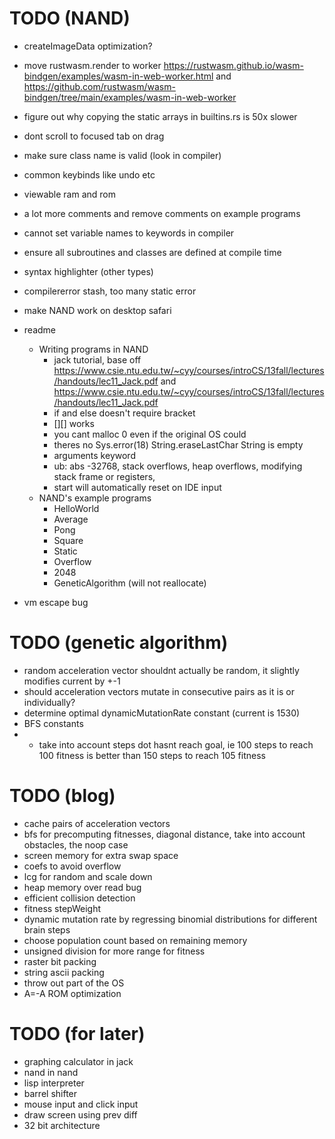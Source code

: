 # TODO (NAND)
* createImageData optimization?
* move rustwasm.render to worker https://rustwasm.github.io/wasm-bindgen/examples/wasm-in-web-worker.html and https://github.com/rustwasm/wasm-bindgen/tree/main/examples/wasm-in-web-worker
* figure out why copying the static arrays in builtins.rs is 50x slower
* dont scroll to focused tab on drag
* make sure class name is valid (look in compiler)
* common keybinds like undo etc
* viewable ram and rom
* a lot more comments and remove comments on example programs

* cannot set variable names to keywords in compiler
* ensure all subroutines and classes are defined at compile time
* syntax highlighter (other types)
* compilererror stash, too many static error
* make NAND work on desktop safari
* readme
  * Writing programs in NAND
    * jack tutorial, base off https://www.csie.ntu.edu.tw/~cyy/courses/introCS/13fall/lectures/handouts/lec11_Jack.pdf and https://www.csie.ntu.edu.tw/~cyy/courses/introCS/13fall/lectures/handouts/lec11_Jack.pdf
    * if and else doesn't require bracket
    * [][] works
    * you cant malloc 0 even if the original OS could
    * theres no Sys.error(18) String.eraseLastChar String is empty
    * arguments keyword
    * ub: abs -32768, stack overflows, heap overflows, modifying stack frame or registers,
    * start will automatically reset on IDE input
  * NAND's example programs
    * HelloWorld
    * Average
    * Pong
    * Square
    * Static
    * Overflow
    * 2048
    * GeneticAlgorithm (will not reallocate)
* vm escape bug

# TODO (genetic algorithm)
* random acceleration vector shouldnt actually be random, it slightly modifies current by +-1
* should acceleration vectors mutate in consecutive pairs as it is or individually?
* determine optimal dynamicMutationRate constant (current is 1530)
* BFS constants
* * take into account steps dot hasnt reach goal, ie 100 steps to reach 100 fitness is better than 150 steps to reach 105 fitness

# TODO (blog)
* cache pairs of acceleration vectors
* bfs for precomputing fitnesses, diagonal distance, take into account obstacles, the noop case
* screen memory for extra swap space
* coefs to avoid overflow
* lcg for random and scale down
* heap memory over read bug
* efficient collision detection
* fitness stepWeight
* dynamic mutation rate by regressing binomial distributions for different brain steps
* choose population count based on remaining memory
* unsigned division for more range for fitness
* raster bit packing
* string ascii packing
* throw out part of the OS
* A=-A ROM optimization

# TODO (for later)
* graphing calculator in jack
* nand in nand
* lisp interpreter
* barrel shifter
* mouse input and click input
* draw screen using prev diff
* 32 bit architecture